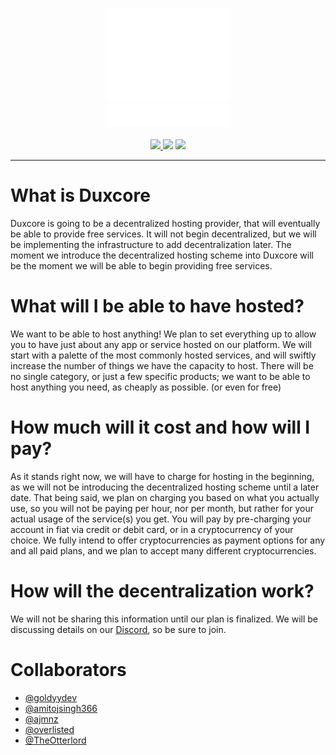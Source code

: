 <p align=center>
  <a href="https://duxcore.co/">
    <img src="assets/duxcore-icon.png"></img><br>
    <img src="assets/duxcore-text.png"></img>
  </a>
  <br><br>
  <a href="https://discord.gg/dTGJ5Bchnq">
    <img src="https://img.shields.io/discord/844279877503025182?label=Discord&logo=discord&logoColor=white&style=for-the-badge" />
  </a>
  <img src="https://img.shields.io/github/license/HoloPanio/duxcore?style=for-the-badge" />
  <a href="https://open.vscode.dev/HoloPanio/duxcore">
    <img src="https://img.shields.io/badge/Open%20in-VSCode-blue?style=for-the-badge">
  </a>
  <hr>
</p>

# What is Duxcore

Duxcore is going to be a decentralized hosting provider, that will eventually be able to provide free services. It will not begin decentralized, but we will be implementing the infrastructure to add decentralization later. The moment we introduce the decentralized hosting scheme into Duxcore will be the moment we will be able to begin providing free services.

# What will I be able to have hosted?

We want to be able to host anything! We plan to set everything up to allow you to have just about any app or service hosted on our platform. We will start with a palette of the most commonly hosted services, and will swiftly increase the number of things we have the capacity to host. There will be no single category, or just a few specific products; we want to be able to host anything you need, as cheaply as possible. (or even for free)

# How much will it cost and how will I pay?

As it stands right now, we will have to charge for hosting in the beginning, as we will not be introducing the decentralized hosting scheme until a later date. That being said, we plan on charging you based on what you actually use, so you will not be paying per hour, nor per month, but rather for your actual usage of the service(s) you get. You will pay by pre-charging your account in fiat via credit or debit card, or in a cryptocurrency of your choice. We fully intend to offer cryptocurrencies as payment options for any and all paid plans, and we plan to accept many different cryptocurrencies.

# How will the decentralization work?

We will not be sharing this information until our plan is finalized. We will be discussing details on our [Discord](https://discord.gg/dTGJ5Bchnq), so be sure to join.

# Collaborators

- [@goldyydev](https://github.com/goldyydev)
- [@amitojsingh366](https://github.com/amitojsingh366)
- [@ajmnz](https://github.com/ajmnz)
- [@overlisted](https://github.com/overlisted)
- [@TheOtterlord](https://github.com/TheOtterlord)
